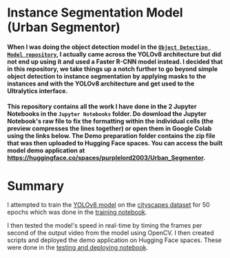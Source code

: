 # Instance Segmentation Model (Urban Segmentor)

#### When I was doing the object detection model in the [`Object Detection Model repository`](https://github.com/purplelord2003/Object-Detection-Model), I actually came across the YOLOv8 architecture but did not end up using it and used a Faster R-CNN model instead. I decided that in this repository, we take things up a notch further to go beyond simple object detection to instance segmentation by applying masks to the instances and with the YOLOv8 architecture and get used to the Ultralytics interface.

#### This repository contains all the work I have done in the 2 Jupyter Notebooks in the `Jupyter Notebooks` folder. Do download the Jupyter Notebook's raw file to fix the formatting within the individual cells (the preview compresses the lines together) or open them in Google Colab using the links below. The Demo preparation folder contains the zip file that was then uploaded to Hugging Face spaces. You can access the built model demo application at https://huggingface.co/spaces/purplelord2003/Urban_Segmentor. 

# Summary
I attempted to train the [YOLOv8 model](https://docs.ultralytics.com/tasks/segment/) on the [cityscapes dataset](https://www.cityscapes-dataset.com/) for 50 epochs which was done in the [training notebook](https://github.com/purplelord2003/Segmentation-Model/blob/main/Jupyter%20Notebooks/Urban_Segmentor_(testing_and_deployment).ipynb). 

I then tested the model's speed in real-time by timing the frames per second of the output video from the model using OpenCV. I then created scripts and deployed the demo application on Hugging Face spaces. These were done in the [testing and deploying notebook](https://github.com/purplelord2003/Segmentation-Model/blob/main/Jupyter%20Notebooks/Urban_Segmentor_(testing_and_deployment).ipynb).
